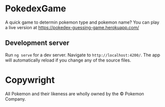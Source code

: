 # PokedexGame

A quick game to determin pokemon type and pokemon name? You can play a live version at https://pokedex-guessing-game.herokuapp.com/

## Development server

Run `ng serve` for a dev server. Navigate to `http://localhost:4200/`. The app will automatically reload if you change any of the source files.

# Copywright

All Pokemon and their likeness are wholly owned by the &copy; Pokemon Company.
